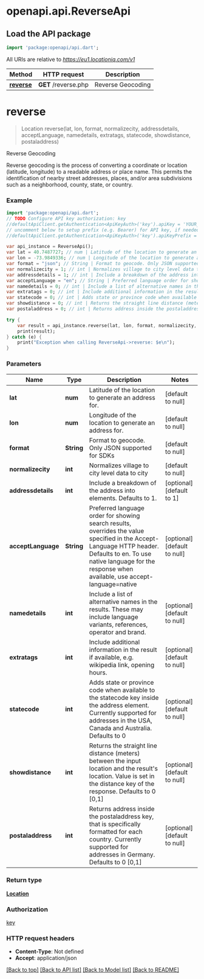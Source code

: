 # openapi.api.ReverseApi

## Load the API package
```dart
import 'package:openapi/api.dart';
```

All URIs are relative to *https://eu1.locationiq.com/v1*

Method | HTTP request | Description
------------- | ------------- | -------------
[**reverse**](ReverseApi.md#reverse) | **GET** /reverse.php | Reverse Geocoding


# **reverse**
> Location reverse(lat, lon, format, normalizecity, addressdetails, acceptLanguage, namedetails, extratags, statecode, showdistance, postaladdress)

Reverse Geocoding

Reverse geocoding is the process of converting a coordinate or location (latitude, longitude) to a readable address or place name. This permits the identification of nearby street addresses, places, and/or area subdivisions such as a neighborhood, county, state, or country.

### Example 
```dart
import 'package:openapi/api.dart';
// TODO Configure API key authorization: key
//defaultApiClient.getAuthentication<ApiKeyAuth>('key').apiKey = 'YOUR_API_KEY';
// uncomment below to setup prefix (e.g. Bearer) for API key, if needed
//defaultApiClient.getAuthentication<ApiKeyAuth>('key').apiKeyPrefix = 'Bearer';

var api_instance = ReverseApi();
var lat = 40.7487727; // num | Latitude of the location to generate an address for.
var lon = -73.9849336; // num | Longitude of the location to generate an address for.
var format = "json"; // String | Format to geocode. Only JSON supported for SDKs
var normalizecity = 1; // int | Normalizes village to city level data to city
var addressdetails = 1; // int | Include a breakdown of the address into elements. Defaults to 1.
var acceptLanguage = "en"; // String | Preferred language order for showing search results, overrides the value specified in the Accept-Language HTTP header. Defaults to en. To use native language for the response when available, use accept-language=native
var namedetails = 0; // int | Include a list of alternative names in the results. These may include language variants, references, operator and brand.
var extratags = 0; // int | Include additional information in the result if available, e.g. wikipedia link, opening hours.
var statecode = 0; // int | Adds state or province code when available to the statecode key inside the address element. Currently supported for addresses in the USA, Canada and Australia. Defaults to 0
var showdistance = 0; // int | Returns the straight line distance (meters) between the input location and the result's location. Value is set in the distance key of the response. Defaults to 0 [0,1]
var postaladdress = 0; // int | Returns address inside the postaladdress key, that is specifically formatted for each country. Currently supported for addresses in Germany. Defaults to 0 [0,1]

try { 
    var result = api_instance.reverse(lat, lon, format, normalizecity, addressdetails, acceptLanguage, namedetails, extratags, statecode, showdistance, postaladdress);
    print(result);
} catch (e) {
    print("Exception when calling ReverseApi->reverse: $e\n");
}
```

### Parameters

Name | Type | Description  | Notes
------------- | ------------- | ------------- | -------------
 **lat** | **num**| Latitude of the location to generate an address for. | [default to null]
 **lon** | **num**| Longitude of the location to generate an address for. | [default to null]
 **format** | **String**| Format to geocode. Only JSON supported for SDKs | [default to null]
 **normalizecity** | **int**| Normalizes village to city level data to city | [default to null]
 **addressdetails** | **int**| Include a breakdown of the address into elements. Defaults to 1. | [optional] [default to 1]
 **acceptLanguage** | **String**| Preferred language order for showing search results, overrides the value specified in the Accept-Language HTTP header. Defaults to en. To use native language for the response when available, use accept-language&#x3D;native | [optional] [default to null]
 **namedetails** | **int**| Include a list of alternative names in the results. These may include language variants, references, operator and brand. | [optional] [default to null]
 **extratags** | **int**| Include additional information in the result if available, e.g. wikipedia link, opening hours. | [optional] [default to null]
 **statecode** | **int**| Adds state or province code when available to the statecode key inside the address element. Currently supported for addresses in the USA, Canada and Australia. Defaults to 0 | [optional] [default to null]
 **showdistance** | **int**| Returns the straight line distance (meters) between the input location and the result&#39;s location. Value is set in the distance key of the response. Defaults to 0 [0,1] | [optional] [default to null]
 **postaladdress** | **int**| Returns address inside the postaladdress key, that is specifically formatted for each country. Currently supported for addresses in Germany. Defaults to 0 [0,1] | [optional] [default to null]

### Return type

[**Location**](Location.md)

### Authorization

[key](../README.md#key)

### HTTP request headers

 - **Content-Type**: Not defined
 - **Accept**: application/json

[[Back to top]](#) [[Back to API list]](../README.md#documentation-for-api-endpoints) [[Back to Model list]](../README.md#documentation-for-models) [[Back to README]](../README.md)

